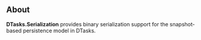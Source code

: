 ## About

**DTasks.Serialization** provides binary serialization support for the snapshot-based persistence model in DTasks.